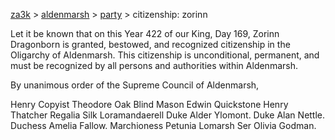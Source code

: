 [za3k](/) > [aldenmarsh](/aldenmarsh/) > [party](players1) > citizenship: zorinn

Let it be known that on this Year 422 of our King, Day 169, Zorinn Dragonborn is granted, bestowed, and recognized citizenship in the Oligarchy of Aldenmarsh. This citizenship is unconditional, permanent, and must be recognized by all persons and authorities within Aldenmarsh.

By unanimous order of the Supreme Council of Aldenmarsh,

Henry Copyist
Theodore Oak
Blind Mason
Edwin Quickstone
Henry Thatcher
Regalia Silk
Loramandaerell
Duke Alder Ylomont.
Duke Alan Nettle.
Duchess Amelia Fallow.
Marchioness Petunia Lomarsh
Ser Olivia Godman.
